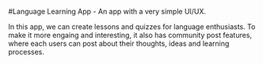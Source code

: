 #Language Learning App - An app with a very simple UI/UX.

In this app, we can create lessons and quizzes for language enthusiasts. 
To make it more engaing and interesting, it also has community post features,
where each users can post about their thoughts, ideas and learning processes.
